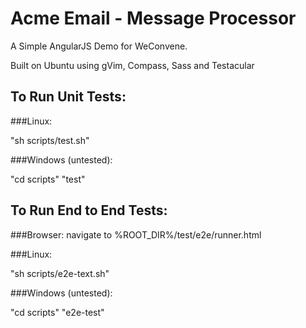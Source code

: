 Acme Email - Message Processor
=============

A Simple AngularJS Demo for WeConvene.


Built on Ubuntu using gVim, Compass, Sass and Testacular


To Run Unit Tests:
------------------

###Linux: 

"sh scripts/test.sh"


###Windows (untested): 

"cd scripts"
"test"


To Run End to End Tests:
------------------
###Browser:
navigate to %ROOT_DIR%/test/e2e/runner.html


###Linux: 

"sh scripts/e2e-text.sh"


###Windows (untested): 

"cd scripts"
"e2e-test"
